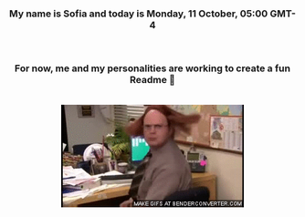 


<div align="center">
<h3 >My name is Sofia and today is Monday, 11 October, 05:00 GMT-4</h3><br>
<h3 >For now, me and my personalities are working to create a fun Readme 👋
</h3><br>
<img src='img/dwight.gif' alt='working...'/>
</div>
